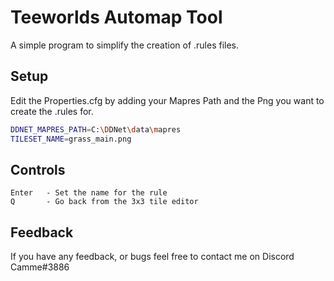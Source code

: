 # Teeworlds Automap Tool

A simple program to simplify the creation of .rules files.


## Setup


Edit the Properties.cfg by adding your Mapres Path and the Png you want to create the .rules for.
```bash
DDNET_MAPRES_PATH=C:\DDNet\data\mapres
TILESET_NAME=grass_main.png
```

## Controls

```
Enter   - Set the name for the rule
Q       - Go back from the 3x3 tile editor
```
## Feedback

If you have any feedback, or bugs feel free to contact me on Discord Camme#3886

